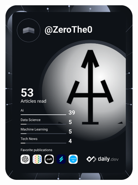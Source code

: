 <a href="https://app.daily.dev/DailyDevTips"><img src="https://github.com/serser007/serser007/blob/master/devcard.svg" width="400" alt="Sergey's Dev Card"/></a>
